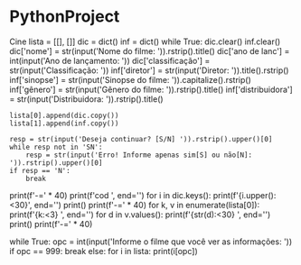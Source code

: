 # PythonProject
Cine
lista = [[], []]
dic = dict()
inf = dict()
while True:
    dic.clear()
    inf.clear()
    dic['nome'] = str(input('Nome do filme: ')).rstrip().title()
    dic['ano de lanc'] = int(input('Ano de lançamento: '))
    dic['classificação'] = str(input('Classificação: '))
    inf['diretor'] = str(input('Diretor: ')).title().rstrip()
    inf['sinopse'] = str(input('Sinopse do filme: ')).capitalize().rstrip()
    inf['gênero'] = str(input('Gênero do filme: ')).rstrip().title()
    inf['distribuidora'] = str(input('Distribuidora: ')).rstrip().title()

    lista[0].append(dic.copy())
    lista[1].append(inf.copy())

    resp = str(input('Deseja continuar? [S/N] ')).rstrip().upper()[0]
    while resp not in 'SN':
        resp = str(input('Erro! Informe apenas sim[S] ou não[N]: ')).rstrip().upper()[0]
    if resp == 'N':
        break
print(f'-=' * 40)
print(f'cod ', end='')
for i in dic.keys():
    print(f'{i.upper():<30}', end='')
print()
print(f'-=' * 40)
for k, v in enumerate(lista[0]):
    print(f'{k:<3} ', end='')
    for d in v.values():
        print(f'{str(d):<30} ', end='')
    print()
print(f'-=' * 40)

while True:
    opc = int(input('Informe o filme que você ver as informações: '))
    if opc == 999:
        break
    else:
        for i in lista:
            print(i[opc])
